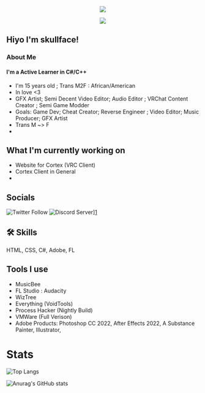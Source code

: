 
<p align="center">
  <img src="https://github.com/descripted/descripted/blob/master/assets/standard.gif?raw=true) alt="My Name!"/>
</p>
<p align="center">
  <img src="https://github.com/descripted/descripted/blob/master/assets/standard%20(1).gif?raw=true) alt="What I do"/>
</p>

## Hiyo I'm skullface!


###  About Me
#### I'm a Active Learner in C#/C++ 
* I'm 15 years old ; Trans M2F : African/American
* In love <3
* GFX Artist; Semi Decent Video Editor; Audio Editor ; VRChat Content Creator ; Semi Game Modder
* Goals: Game Dev; Cheat Creator; Reverse Engineer ; Video Editor; Music Producer; GFX Artist
* Trans M ~> F
* 
## What I'm currently working on
* Website for Cortex (VRC Client)
* Cortex Client in General
* 
## Socials
 [1]: discord.gg/winners
![Twitter Follow](https://img.shields.io/twitter/follow/skullface646?style=for-the-badge&logo=Twitter)
![Discord Server](https://img.shields.io/badge/My%20Discord%Server-%20discord.gg%2Fwinners-blueviolet?style=for-the-badge&logo=DIscord)][1]

## 🛠 Skills
HTML, CSS, C#, Adobe, FL
## Tools I use

* MusicBee
* FL Studio : Audacity
* WizTree
* Everything (VoidTools)
* Process Hacker (Nightly Build)
* VMWare (Full Verison)
* Adobe Products: Photoshop CC 2022,  After Effects 2022, A Substance Painter, Illustrator,

# Stats 

![Top Langs](https://github-readme-stats.vercel.app/api/top-langs/?username=descripted&layout=compact&show_icons=true&theme=dark)

![Anurag's GitHub stats](https://github-readme-stats.vercel.app/api?username=descripted&show_icons=true&theme=dark)
